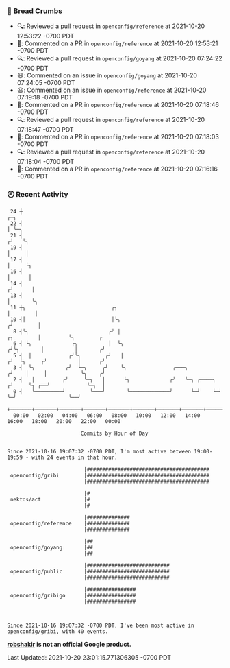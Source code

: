 ### 🍞 Bread Crumbs

 * 🔍: Reviewed a pull request in  `openconfig/reference` at 2021-10-20 12:53:22 -0700 PDT
 * 💬: Commented on a PR in  `openconfig/reference` at 2021-10-20 12:53:21 -0700 PDT
 * 🔍: Reviewed a pull request in  `openconfig/goyang` at 2021-10-20 07:24:22 -0700 PDT
 * 😃: Commented on an issue in `openconfig/goyang` at 2021-10-20 07:24:05 -0700 PDT
 * 😃: Commented on an issue in `openconfig/reference` at 2021-10-20 07:19:18 -0700 PDT
 * 💬: Commented on a PR in  `openconfig/reference` at 2021-10-20 07:18:46 -0700 PDT
 * 🔍: Reviewed a pull request in  `openconfig/reference` at 2021-10-20 07:18:47 -0700 PDT
 * 💬: Commented on a PR in  `openconfig/reference` at 2021-10-20 07:18:03 -0700 PDT
 * 🔍: Reviewed a pull request in  `openconfig/reference` at 2021-10-20 07:18:04 -0700 PDT
 * 💬: Commented on a PR in  `openconfig/reference` at 2021-10-20 07:16:16 -0700 PDT

### 🕘 Recent Activity
```
 24 ┼                                                                                 ╭─╮
 22 ┤                                                                                 │ ╰─╮
 21 ┤                                                                                ╭╯   ╰╮
 19 ┤                                                                                │     │
 17 ┤                                                                                │     ╰╮
 16 ┤                                                                                │      │
 14 ┤                                                                               ╭╯      │
 13 ┤                                                                               │       ╰╮
 11 ┼╮                            ╭╮                                                │        │
 10 ┤│                            │╰╮                                              ╭╯        │
  8 ┤╰╮                          ╭╯ │                                    ╭╮        │         ╰╮        ╭
  6 ┤ ╰╮             ╭╮          │  ╰╮                                  ╭╯╰╮       │          │       ╭╯
  5 ┤  │            ╭╯╰╮        ╭╯   │                                 ╭╯  ╰╮     ╭╯          │      ╭╯
  3 ┤  ╰╮          ╭╯  ╰─╮     ╭╯    ╰╮               ╭───╮           ╭╯    │     │           ╰╮    ╭╯
  2 ┤   │         ╭╯     ╰─╮   │      ╰╮             ╭╯   ╰─╮ ╭────╮ ╭╯     ╰╮ ╭──╯            ╰─╮  │
  0 ┤   ╰─────────╯        ╰───╯       ╰─────────────╯      ╰─╯    ╰─╯       ╰─╯                 ╰──╯
    +───────+───────+───────+───────+───────+───────+───────+───────+───────+───────+───────+───────+────
  00:00   02:00   04:00   06:00   08:00   10:00   12:00   14:00   16:00   18:00   20:00   22:00   00:00   

						Commits by Hour of Day


Since 2021-10-16 19:07:32 -0700 PDT, I'm most active between 19:00-19:59 - with 24 events in that hour.

```



```
                         |########################################
 openconfig/gribi        |########################################
                         |########################################

                         |#
 nektos/act              |#
                         |#

                         |##############
 openconfig/reference    |##############
                         |##############

                         |##
 openconfig/goyang       |##
                         |##

                         |###########################
 openconfig/public       |###########################
                         |###########################

                         |################
 openconfig/gribigo      |################
                         |################



Since 2021-10-16 19:07:32 -0700 PDT, I've been most active in openconfig/gribi, with 40 events.

```
**[robshakir](mailto:robjs@google.com) is not an official Google product.**  


Last Updated: 2021-10-20 23:01:15.771306305 -0700 PDT
